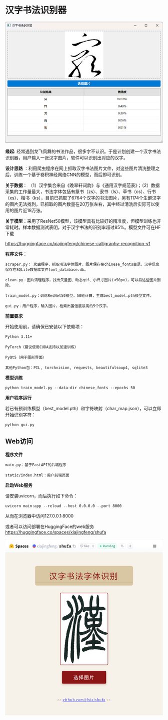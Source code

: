 # 汉字书法识别器

![screenshot](/assets/screenshot.png)

**缘起**: 经常遇到龙飞凤舞的书法作品，很多字不认识。于是计划创建一个汉字书法识别器，用户输入一张汉字图片，软件可以识别出对应的汉字。

**设计思路** ：利用爬虫程序在网上抓取汉字书法图片文件，对这些图片清洗整理之后，训练一个基于卷积神经网络CNN的模型，而后即可识别。

**关于数据**： （1）汉字集合来自《晚翠轩词韵》与《通用汉字规范表》；（2）数据采集的工作量最大，书法字体包括有篆书（zs）、隶书（ls）、草书（cs）、行书（xs）、楷书（ks），目前已抓取了6764个汉字的书法图片，另有1174个生僻汉字的图片无法找到，已抓取的图片数量在20万张左右，其中经过清洗后实际可以使用的图片近18万张。

**关于模型**：采用了ResNet50模型，该模型具有比较好的精准度，但模型训练也非常耗时。样本数据测试表明，对于汉字书法的识别率超过85%。模型文件可在HF下载 

https://huggingface.co/xiajingfeng/chinese-calligraphy-recognition-v1

**程序文件**：
```
scraper.py： 爬虫程序，抓取书法字体图片，图片保存在chinese_fonts目录，汉字信息保存在SQLite数据库文件font_database.db。

clean.py：图片清理程序，找出矢量图、动态gif、小尺寸图片(<50px)，可以将这些图片删除。

train_model.py：训练ResNet50模型，50轮计算，生成best_model.pth模型文件。

gui.py：用户程序，输入图片，检索出置信度最高的5个汉字。
```
**前置要求**

开始使用前，请确保已安装以下依赖项：

```
Python 3.11+

PyTorch（建议使用CUDA支持以加速训练）

PyQt5（用于图形界面）

其他Python包：PIL, torchvision, requests, beautifulsoup4, sqlite3
```

**模型训练**

```
python train_model.py --data-dir chinese_fonts --epochs 50
```

**用户程序运行**

若已有预训练模型（best_model.pth）和字符映射（char_map.json），可以立即开始识别字符：

```
python gui.py
```


## Web访问

**程序文件**

```
main.py：基于FastAPI的后端程序

static/index.html：用户前端页面
```

**启动Web服务**

请安装uvicorn，而后执行如下命令：

```
uvicorn main:app --reload --host 0.0.0.0 --port 8000
```

从而在浏览器中访问127.0.0.1:8000

或者可以访问部署在HuggingFace的web服务 https://huggingface.co/spaces/xiajingfeng/shufa

![screenshot](/assets/screenshot2.png)
